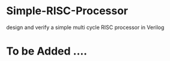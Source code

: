 # Simple-RISC-Processor
design and verify a simple multi cycle RISC processor in Verilog

# To be Added ....
